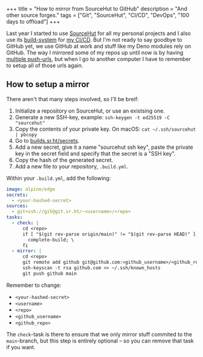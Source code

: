 +++
title = "How to mirror from SourceHut to GitHub"
description = "And other source forges."
tags = ["Git", "SourceHut", "CI/CD", "DevOps", "100 days to offload"]
+++

Last year I started to use [SourceHut][srht] for all my personal projects and I
also use its [build-system][srht_builds] for [my CI/CD][srht_post]. But I'm not
ready to say goodbye to GitHub yet, we use GitHub at work and stuff like my Deno
modules rely on GitHub. The way I mirrored some of my repos up until now is by
having [multiple push-urls][git_push_urls], but when I go to another computer I
have to remember to setup all of those urls again.

## How to setup a mirror

There aren't that many steps involved, so I'll be breif:

1. Initialize a repository on SourceHut, or use an existsing one.
1. Generate a new SSH-key, example: `ssh-keygen -t ed25519 -C "sourcehut"`
1. Copy the contents of your private key. On macOS:
   `cat ~/.ssh/sourcehut | pbcopy`
1. Go to [builds.sr.ht/secrets][srht_builds_secrets].
1. Add a new secret, give it a name "sourcehut ssh key", paste the private key
   in the secret field and specify that the secret is a "SSH key".
1. Copy the hash of the generated secret.
1. Add a new file to your repository, `.build.yml`.

Within your `.build.yml`, add the following:

```yml
image: alpine/edge
secrets:
  - <your-hashed-secret>
sources:
  - git+ssh://git@git.sr.ht/~<username>/<repo>
tasks:
  - check: |
      cd <repo>
      if [ "$(git rev-parse origin/main)" != "$(git rev-parse HEAD)" ]; then \
        complete-build; \
      fi
  - mirror: |
      cd <repo>
      git remote add github git@github.com:<github_username>/<github_repo>.git
      ssh-keyscan -t rsa github.com >> ~/.ssh/known_hosts
      git push github main
```

Remember to change:

- `<your-hashed-secret>`
- `<username>`
- `<repo>`
- `<github_username>`
- `<github_repo>`

The `check`-task is there to ensure that we only mirror stuff commited to the
`main`-branch, but this step is entirely optional – so you can remove that task
if you want.

[srht]: https://sourcehut.org
[srht_builds]: https://builds.sr.ht
[srht_post]: /blog/switching-to-sourcehut-builds
[git_push_urls]: /garden/tools/git#multiple-push-urls-for-a-single-remote
[srht_builds_secrets]: https://builds.sr.ht/secrets
